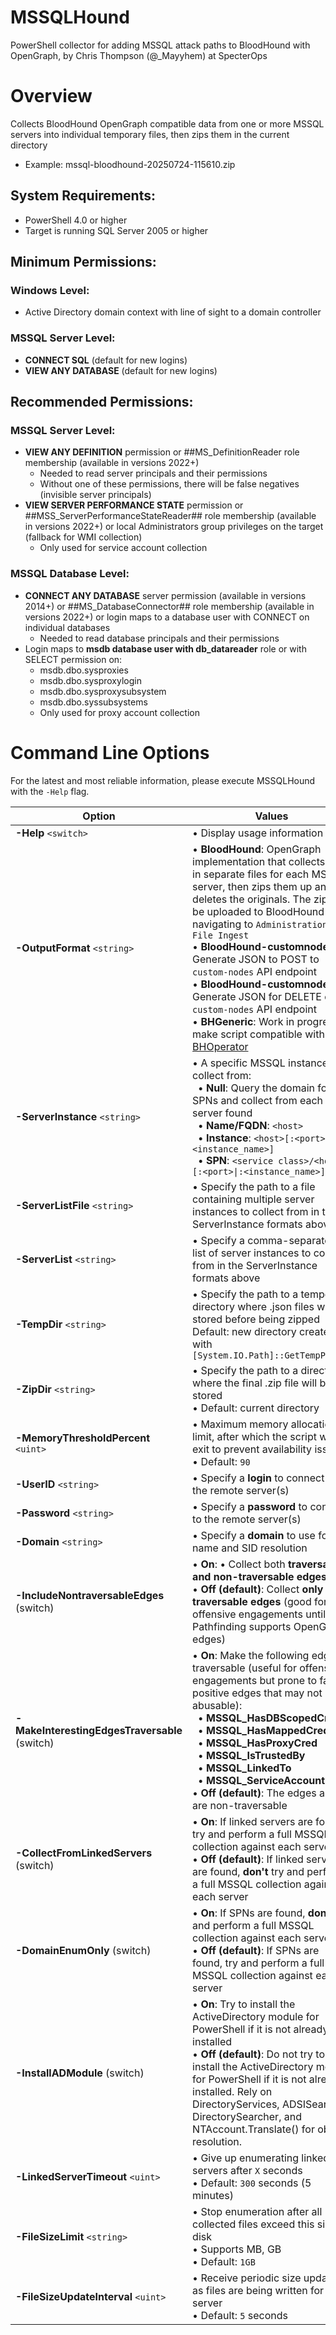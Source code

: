 # MSSQLHound
PowerShell collector for adding MSSQL attack paths to BloodHound with OpenGraph, by Chris Thompson (@_Mayyhem) at SpecterOps

# Overview
Collects BloodHound OpenGraph compatible data from one or more MSSQL servers into individual temporary files, then zips them in the current directory
  - Example: mssql-bloodhound-20250724-115610.zip
      
## System Requirements:
  - PowerShell 4.0 or higher
  - Target is running SQL Server 2005 or higher

## Minimum Permissions:
### Windows Level:
  - Active Directory domain context with line of sight to a domain controller
### MSSQL Server Level:
  - **CONNECT SQL** (default for new logins)
  - **VIEW ANY DATABASE** (default for new logins)

## Recommended Permissions:
### MSSQL Server Level:
  - **VIEW ANY DEFINITION** permission or ##MS_DefinitionReader role membership (available in versions 2022+)
      - Needed to read server principals and their permissions
      - Without one of these permissions, there will be false negatives (invisible server principals)
  - **VIEW SERVER PERFORMANCE STATE** permission or ##MSS_ServerPerformanceStateReader## role membership (available in versions 2022+) or local Administrators group privileges on the target (fallback for WMI collection)
      - Only used for service account collection

### MSSQL Database Level:
  - **CONNECT ANY DATABASE** server permission (available in versions 2014+) or ##MS_DatabaseConnector## role membership (available in versions 2022+) or login maps to a database user with CONNECT on individual databases
      - Needed to read database principals and their permissions
  - Login maps to **msdb database user with db_datareader** role or with SELECT permission on:
       - msdb.dbo.sysproxies
       - msdb.dbo.sysproxylogin
       - msdb.dbo.sysproxysubsystem
       - msdb.dbo.syssubsystems
       - Only used for proxy account collection

# Command Line Options
For the latest and most reliable information, please execute MSSQLHound with the `-Help` flag.

| Option | Values |
|--------|--------|
| **-Help** `<switch>` | • Display usage information |
| **-OutputFormat** `<string>` | • **BloodHound**: OpenGraph implementation that collects data in separate files for each MSSQL server, then zips them up and deletes the originals. The zip can be uploaded to BloodHound by navigating to `Administration` > `File Ingest`<br>• **BloodHound-customnodes**: Generate JSON to POST to `custom-nodes` API endpoint<br>• **BloodHound-customnode**: Generate JSON for DELETE on `custom-nodes` API endpoint<br>• **BHGeneric**: Work in progress to make script compatible with [BHOperator](https://github.com/SadProcessor/BloodHoundOperator) |
| **-ServerInstance** `<string>` | • A specific MSSQL instance to collect from:<br>&nbsp;&nbsp;• **Null**: Query the domain for SPNs and collect from each server found<br>&nbsp;&nbsp;• **Name/FQDN**: `<host>`<br>&nbsp;&nbsp;• **Instance**: `<host>[:<port>\|:<instance_name>]`<br>&nbsp;&nbsp;• **SPN**: `<service class>/<host>[:<port>\|:<instance_name>]` |
| **-ServerListFile** `<string>` | • Specify the path to a file containing multiple server instances to collect from in the ServerInstance formats above |
| **-ServerList** `<string>` | • Specify a comma-separated list of server instances to collect from in the ServerInstance formats above |
| **-TempDir** `<string>` | • Specify the path to a temporary directory where .json files will be stored before being zipped<br>Default: new directory created with `[System.IO.Path]::GetTempPath()` |
| **-ZipDir** `<string>` | • Specify the path to a directory where the final .zip file will be stored<br>• Default: current directory |
| **-MemoryThresholdPercent** `<uint>` | • Maximum memory allocation limit, after which the script will exit to prevent availability issues<br>• Default: `90` |
| **-UserID** `<string>` | • Specify a **login** to connect to the remote server(s) |
| **-Password** `<string>` | • Specify a **password** to connect to the remote server(s) |
| **-Domain** `<string>` | • Specify a **domain** to use for name and SID resolution |
| **-IncludeNontraversableEdges** (switch) | • **On**: • Collect both **traversable and non-traversable edges**<br>• **Off (default)**: Collect **only traversable edges** (good for offensive engagements until Pathfinding supports OpenGraph edges) |
| **-MakeInterestingEdgesTraversable** (switch) | • **On**: Make the following edges traversable (useful for offensive engagements but prone to false positive edges that may not be abusable):<br>&nbsp;&nbsp;• **MSSQL_HasDBScopedCred**<br>&nbsp;&nbsp;• **MSSQL_HasMappedCred**<br>&nbsp;&nbsp;• **MSSQL_HasProxyCred**<br>&nbsp;&nbsp;• **MSSQL_IsTrustedBy**<br>&nbsp;&nbsp;• **MSSQL_LinkedTo**<br>&nbsp;&nbsp;• **MSSQL_ServiceAccountFor**<br>• **Off (default)**: The edges above are non-traversable |
| **-CollectFromLinkedServers** (switch) | • **On**: If linked servers are found, try and perform a full MSSQL collection against each server<br>• **Off (default)**: If linked servers are found, **don't** try and perform a full MSSQL collection against each server |
| **-DomainEnumOnly** (switch) | • **On**: If SPNs are found, **don't** try and perform a full MSSQL collection against each server<br>• **Off (default)**: If SPNs are found, try and perform a full MSSQL collection against each server |
| **-InstallADModule** (switch) | • **On**: Try to install the ActiveDirectory module for PowerShell if it is not already installed<br>• **Off (default)**: Do not try to install the ActiveDirectory module for PowerShell if it is not already installed. Rely on DirectoryServices, ADSISearcher, DirectorySearcher, and NTAccount.Translate() for object resolution. |
| **-LinkedServerTimeout** `<uint>` | • Give up enumerating linked servers after `X` seconds<br>• Default: `300` seconds (5 minutes) |
| **-FileSizeLimit** `<string>` | • Stop enumeration after all collected files exceed this size on disk<br> • Supports MB, GB<br> • Default: `1GB` |
| **-FileSizeUpdateInterval** `<uint>` | • Receive periodic size updates as files are being written for each server<br>• Default: `5` seconds |
